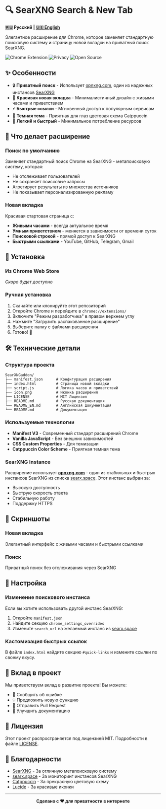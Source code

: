 # 🔍 SearXNG Search & New Tab

**🇷🇺 Русский | [🇺🇸 English](README_EN.md)**

Элегантное расширение для Chrome, которое заменяет стандартную поисковую систему и страницу новой вкладки на приватный поиск SearXNG.

![Chrome Extension](https://img.shields.io/badge/Chrome-Extension-4285F4?style=for-the-badge&logo=googlechrome&logoColor=white)
![Privacy](https://img.shields.io/badge/Privacy-Focused-00C851?style=for-the-badge&logo=shield&logoColor=white)
![Open Source](https://img.shields.io/badge/Open-Source-FF6B35?style=for-the-badge&logo=opensourceinitiative&logoColor=white)

## ✨ Особенности

- 🔒 **Приватный поиск** - Использует [opnxng.com](https://opnxng.com/), один из надежных инстансов [SearXNG](https://searx.space/)
- 🎨 **Красивая новая вкладка** - Минималистичный дизайн с живыми часами и приветствием
- ⚡ **Быстрые ссылки** - Мгновенный доступ к популярным сервисам
- 🌙 **Темная тема** - Приятная для глаз цветовая схема Catppuccin
- 🚀 **Легкий и быстрый** - Минимальное потребление ресурсов

## 🎯 Что делает расширение

### Поиск по умолчанию
Заменяет стандартный поиск Chrome на SearXNG - метапоисковую систему, которая:
- Не отслеживает пользователей
- Не сохраняет поисковые запросы
- Агрегирует результаты из множества источников
- Не показывает персонализированную рекламу

### Новая вкладка
Красивая стартовая страница с:
- **Живыми часами** - всегда актуальное время
- **Умным приветствием** - меняется в зависимости от времени суток
- **Поисковой строкой** - прямой доступ к SearXNG
- **Быстрыми ссылками** - YouTube, GitHub, Telegram, Gmail

## 🚀 Установка

### Из Chrome Web Store
*Скоро будет доступно*

### Ручная установка
1. Скачайте или клонируйте этот репозиторий
2. Откройте Chrome и перейдите в `chrome://extensions/`
3. Включите "Режим разработчика" в правом верхнем углу
4. Нажмите "Загрузить распакованное расширение"
5. Выберите папку с файлами расширения
6. Готово! 🎉

## 🛠️ Технические детали

### Структура проекта
```
SearXNGaddon/
├── manifest.json      # Конфигурация расширения
├── index.html         # Страница новой вкладки
├── script.js          # Логика часов и приветствий
├── icon.png           # Иконка расширения
├── LICENSE            # MIT Лицензия
├── README.md          # Русская документация
└── README_EN.md       # Английская документация
└── README.md          # Документация
```

### Используемые технологии
- **Manifest V3** - Современный стандарт расширений Chrome
- **Vanilla JavaScript** - Без внешних зависимостей
- **CSS Custom Properties** - Для темизации
- **Catppuccin Color Scheme** - Приятная темная тема

### SearXNG Instance
Расширение использует **[opnxng.com](https://opnxng.com/)** - один из стабильных и быстрых инстансов SearXNG из списка [searx.space](https://searx.space/). Этот инстанс выбран за:
- Высокую доступность
- Быструю скорость ответа
- Стабильную работу
- Поддержку HTTPS

## 🎨 Скриншоты

### Новая вкладка
Элегантный интерфейс с живыми часами и быстрыми ссылками

### Поиск
Приватный поиск без отслеживания через SearXNG

## 🔧 Настройка

### Изменение поискового инстанса
Если вы хотите использовать другой инстанс SearXNG:

1. Откройте `manifest.json`
2. Найдите секцию `chrome_settings_overrides`
3. Измените `search_url` на желаемый инстанс из [searx.space](https://searx.space/)

### Кастомизация быстрых ссылок
В файле `index.html` найдите секцию `#quick-links` и измените ссылки по своему вкусу.

## 🤝 Вклад в проект

Мы приветствуем вклад в развитие проекта! Вы можете:

- 🐛 Сообщить об ошибке
- 💡 Предложить новую функцию
- 🔧 Отправить Pull Request
- 📖 Улучшить документацию

## 📄 Лицензия

Этот проект распространяется под лицензией MIT. Подробности в файле [LICENSE](LICENSE).

## 🙏 Благодарности

- [SearXNG](https://github.com/searxng/searxng) - За отличную метапоисковую систему
- [searx.space](https://searx.space/) - За мониторинг инстансов SearXNG
- [Catppuccin](https://catppuccin.com/) - За прекрасную цветовую схему
- [Lucide](https://lucide.dev/) - За красивые иконки

---

<div align="center">
  <strong>Сделано с ❤️ для приватности в интернете</strong>
</div>